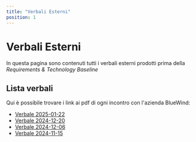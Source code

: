 ```yaml
---
title: "Verbali Esterni"
position: 1
---
```


# Verbali Esterni

In questa pagina sono contenuti tutti i verbali esterni prodotti prima della _Requirements & Technology Baseline_

## Lista verbali

Qui è possibile trovare i link ai pdf di ogni incontro con l'azienda BlueWind:

- [Verbale 2025-01-22](./2025-01-22.pdf)
- [Verbale 2024-12-20](./2024-12-20.pdf)
- [Verbale 2024-12-06](./2024-12-06.pdf)
- [Verbale 2024-11-15](./2024-11-15.pdf)
